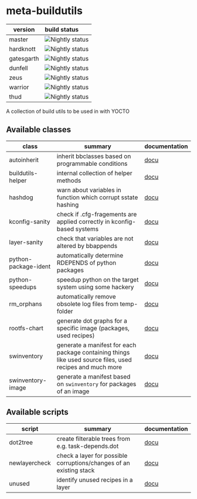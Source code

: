 # meta-buildutils

| version    | build status                                                                                                   |
| ---------- | :------------------------------------------------------------------------------------------------------------- |
| master     | ![Nightly status](https://github.com/priv-kweihmann/meta-buildutils/workflows/[master]-standard/badge.svg)     |
| hardknott  | ![Nightly status](https://github.com/priv-kweihmann/meta-buildutils/workflows/[hardknott]-standard/badge.svg)  |
| gatesgarth | ![Nightly status](https://github.com/priv-kweihmann/meta-buildutils/workflows/[gatesgarth]-standard/badge.svg) |
| dunfell    | ![Nightly status](https://github.com/priv-kweihmann/meta-buildutils/workflows/[dunfell]-standard/badge.svg)    |
| zeus       | ![Nightly status](https://github.com/priv-kweihmann/meta-buildutils/workflows/[zeus]-standard/badge.svg)       |
| warrior    | ![Nightly status](https://github.com/priv-kweihmann/meta-buildutils/workflows/[warrior]-standard/badge.svg)    |
| thud       | ![Nightly status](https://github.com/priv-kweihmann/meta-buildutils/workflows/[thud]-standard/badge.svg)       |

A collection of build utils to be used in with YOCTO

## Available classes

| class                | summary                                                                                                   | documentation                        |
| -------------------- | --------------------------------------------------------------------------------------------------------- | ------------------------------------ |
| autoinherit          | inherit bbclasses based on programmable conditions                                                        | [docu](docs/autoinherit.md)          |
| buildutils-helper    | internal collection of helper methods                                                                     | [docu](docs/buildutils-helper.md)    |
| hashdog              | warn about variables in function which corrupt sstate hashing                                             | [docu](docs/hashdog.md)              |
| kconfig-sanity       | check if .cfg-fragements are applied correctly in kconfig-based systems                                   | [docu](docs/kconfig-sanity.md)       |
| layer-sanity         | check that variables are not altered by bbappends                                                         | [docu](docs/layer-sanity.md)         |
| python-package-ident | automatically determine RDEPENDS of python packages                                                       | [docu](docs/python-package-ident.md) |
| python-speedups      | speedup python on the target system using some hackery                                                    | [docu](docs/python-speedups.md)      |
| rm_orphans           | automatically remove obsolete log files from temp-folder                                                  | [docu](docs/rm_orphans.md)           |
| rootfs-chart         | generate dot graphs for a specific image (packages, used recipes)                                         | [docu](docs/rootfs-chart.md)         |
| swinventory          | generate a manifest for each package containing things like used source files, used recipes and much more | [docu](docs/swinventory.md)          |
| swinventory-image    | generate a manifest based on `swinventory` for packages of an image                                       | [docu](docs/swinventory-image.md)    |

## Available scripts

| script        | summary                                                             | documentation                         |
| ------------- | ------------------------------------------------------------------- | ------------------------------------- |
| dot2tree      | create filterable trees from e.g. task-depends.dot                  | [docu](docs/scripts-dot2tree)         |
| newlayercheck | check a layer for possible corruptions/changes of an existing stack | [docu](docs/scripts-newlayercheck.md) |
| unused        | identify unused recipes in a layer                                  | [docu](docs/scripts-unused.md)        |
